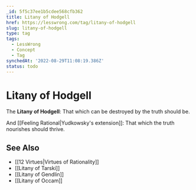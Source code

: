 ```yaml
---
_id: 5f5c37ee1b5cdee568cfb362
title: Litany of Hodgell
href: https://lesswrong.com/tag/litany-of-hodgell
slug: litany-of-hodgell
type: tag
tags:
  - LessWrong
  - Concept
  - Tag
synchedAt: '2022-08-29T11:08:19.386Z'
status: todo
---
```


# Litany of Hodgell

The **Litany of Hodgell**: That which can be destroyed by the truth should be.

And [[Feeling Rational|Yudkowsky's extension]]: That which the truth nourishes should thrive. 

## See Also

- [[12 Virtues|Virtues of Rationality]]
- [[Litany of Tarski]]
- [[Litany of Gendlin]]
- [[Litany of Occam]]

